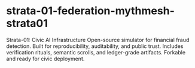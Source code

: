 # strata-01-federation-mythmesh-strata01
Strata-01: Civic AI Infrastructure Open-source simulator for financial fraud detection. Built for reproducibility, auditability, and public trust. Includes verification rituals, semantic scrolls, and ledger-grade artifacts. Forkable and ready for civic deployment.
